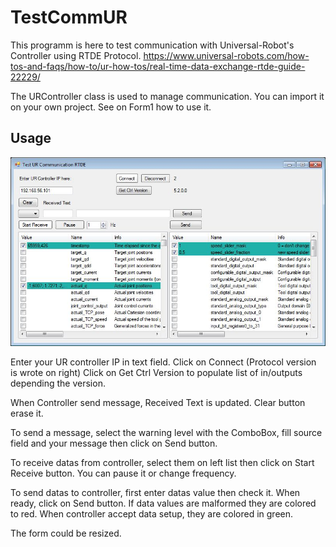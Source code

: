 # TestCommUR
This programm is here to test communication with Universal-Robot's Controller using RTDE Protocol.
https://www.universal-robots.com/how-tos-and-faqs/how-to/ur-how-tos/real-time-data-exchange-rtde-guide-22229/

The URController class is used to manage communication. You can import it on your own project.
See on Form1 how to use it.

## Usage
![TestCommUR](https://raw.githubusercontent.com/DenisFR/TestCommUR/master/TestCommUR/TestCommUR.jpg)

Enter your UR controller IP in text field.
Click on Connect (Protocol version is wrote on right)
Click on Get Ctrl Version to populate list of in/outputs depending the version.

When Controller send message, Received Text is updated.
Clear button erase it.

To send a message, select the warning level with the ComboBox, fill source field and your message then click on Send button.

To receive datas from controller, select them on left list then click on Start Receive button.
You can pause it or change frequency.

To send datas to controller, first enter datas value then check it. When ready, click on Send button.
If data values are malformed they are colored to red.
When controller accept data setup, they are colored in green.

The form could be resized.